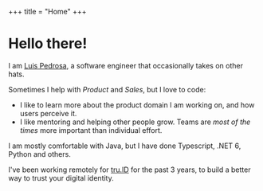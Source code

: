 +++
title = "Home"
+++

# Hello there!

I am [Luis Pedrosa](https://github.com/lpedrosa), a software engineer that occasionally takes on
other hats.

Sometimes I help with *Product* and *Sales*, but I love to code:

- I like to learn more about the product domain I am working on, and how users perceive it.
- I like mentoring and helping other people grow. Teams are *most of the times* more important
  than individual effort.

I am mostly comfortable with Java, but I have done Typescript, .NET 6, Python and others.

I've been working remotely for [tru.ID](https://tru.id/) for the past 3 years, to build a better way
to trust your digital identity.
